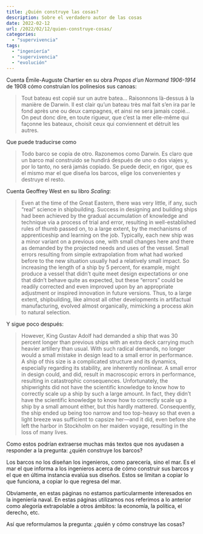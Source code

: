 ```yaml
---
title: ¿Quién construye las cosas?
description: Sobre el verdadero autor de las cosas
date: 2022-02-12
url: /2022/02/12/quien-construye-cosas/
categories:
  - "supervivencia"
tags:
  - "ingeniería"
  - "supervivencia"
  - "evolución"
---
```


Cuenta Émile-Auguste Chartier en su obra _Propos d’un Normand 1906-1914_ de 1908 cómo construían los polinesios sus canoas:

> Tout bateau est copié sur un autre batea… Raisonnons là-dessus à la manière de Darwin. Il est clair qu’un bateau très mal fait s’en ira par le fond après une ou deux campagnes, et ainsi ne sera jamais copié… On peut donc dire, en toute rigueur, que c’est la mer elle-même qui façonne les bateaux, choisit ceux qui conviennent et détruit les autres.

Que puede traducirse como

> Todo barco se copia de otro. Razonemos como Darwin. Es claro que un barco mal construido se hundirá después de uno o dos viajes y, por lo tanto, no será jamás copiado. Se puede decir, en rigor, que es el mismo mar el que diseña los barcos, elige los convenientes y destruye el resto.

Cuenta Geoffrey West en su libro _Scaling_:

> Even at the time of the Great Eastern, there was very little, if any, such “real” science in shipbuilding. Success in designing and building ships had been achieved by the gradual accumulation of knowledge and technique via a process of trial and error, resulting in well-established rules of thumb passed on, to a large extent, by the mechanisms of apprenticeship and learning on the job. Typically, each new ship was a minor variant on a previous one, with small changes here and there as demanded by the projected needs and uses of the vessel. Small errors resulting from simple extrapolation from what had worked before to the new situation usually had a relatively small impact. So increasing the length of a ship by 5 percent, for example, might produce a vessel that didn’t quite meet design expectations or one that didn’t behave quite as expected, but these “errors” could be readily corrected and even improved upon by an appropriate adjustment or inspired innovation in future versions. Thus, to a large extent, shipbuilding, like almost all other developments in artifactual manufacturing, evolved almost organically, mimicking a process akin to natural selection.

Y sigue poco después:

> However, King Gustav Adolf had demanded a ship that was 30 percent longer than previous ships with an extra deck carrying much heavier artillery than usual. With such radical demands, no longer would a small mistake in design lead to a small error in performance. A ship of this size is a complicated structure and its dynamics, especially regarding its stability, are inherently nonlinear. A small error in design could, and did, result in macroscopic errors in performance, resulting in catastrophic consequences. Unfortunately, the shipwrights did not have the scientific knowledge to know how to correctly scale up a ship by such a large amount. In fact, they didn’t have the scientific knowledge to know how to correctly scale up a ship by a small amount either, but this hardly mattered. Consequently, the ship ended up being too narrow and too top-heavy so that even a light breeze was sufficient to capsize her—and it did, even before she left the harbor in Stockholm on her maiden voyage, resulting in the loss of many lives.

Como estos podrían extraerse muchas más textos que nos ayudasen a responder a la pregunta: ¿quién construye los barcos?

Los barcos no los diseñan los ingenieros, como parecería, sino el mar. Es el mar el que informa a los ingenieros acerca de cómo construir sus barcos y el que en última instancia evalúa sus diseños. Estos se limitan a copiar lo que funciona, a copiar lo que regresa del mar.

Obviamente, en estas páginas no estamos particularmente interesados en la ingeniería naval. En estas páginas utilizamos nos referimos a lo anterior como alegoría extrapolable a otros ámbitos: la economía, la política, el derecho, etc.

Así que reformulamos la pregunta: ¿quién y cómo construye las cosas?